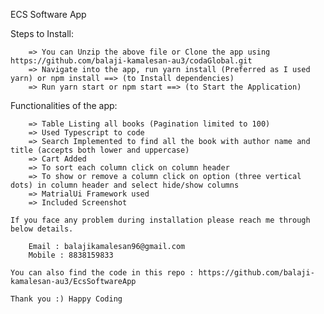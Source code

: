 ECS Software App

Steps to Install:

        => You can Unzip the above file or Clone the app using https://github.com/balaji-kamalesan-au3/codaGlobal.git
        => Navigate into the app, run yarn install (Preferred as I used yarn) or npm install ==> (to Install dependencies)
        => Run yarn start or npm start ==> (to Start the Application)

Functionalities of the app:

        => Table Listing all books (Pagination limited to 100)
        => Used Typescript to code
        => Search Implemented to find all the book with author name and title (accepts both lower and uppercase)
        => Cart Added
        => To sort each column click on column header
        => To show or remove a column click on option (three vertical dots) in column header and select hide/show columns
        => MatrialUi Framework used
        => Included Screenshot

    If you face any problem during installation please reach me through below details. 

        Email : balajikamalesan96@gmail.com
        Mobile : 8838159833

    You can also find the code in this repo : https://github.com/balaji-kamalesan-au3/EcsSoftwareApp

    Thank you :) Happy Coding